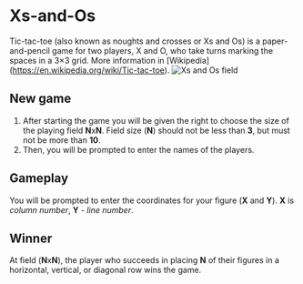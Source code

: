 # Xs-and-Os
Tic-tac-toe (also known as noughts and crosses or Xs and Os) is a paper-and-pencil game for two players, X and O, who take turns marking the spaces in a 3×3 grid. More information in [Wikipedia] (https://en.wikipedia.org/wiki/Tic-tac-toe).
![Xs and Os field](https://upload.wikimedia.org/wikipedia/commons/3/32/Tic_tac_toe.svg)
## New game
1. After starting the game you will be given the right to choose the size of the playing field **N**x**N**. Field size (**N**) should not be less than **3**, but must not be more than **10**.
2. Then, you will be prompted to enter the names of the players.

## Gameplay
You will be prompted to enter the coordinates for your figure (**X** and **Y**). **X** is *column number*, **Y** - *line number*.

## Winner
At field (**N**x**N**), the player who succeeds in placing **N** of their figures in a horizontal, vertical, or diagonal row wins the game.
